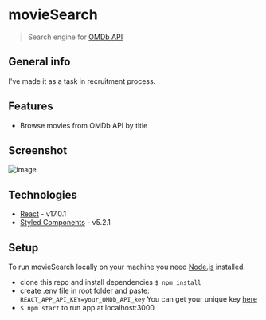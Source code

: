 # movieSearch

> Search engine for [OMDb API](https://www.omdbapi.com)

## General info

I've made it as a task in recruitment process.

## Features

- Browse movies from OMDb API by title

## Screenshot

![image](https://user-images.githubusercontent.com/68230258/107582106-56124a00-6bf9-11eb-8b08-5d63427bc2cc.jpg)

## Technologies

- [React](https://reactjs.org/) - v17.0.1
- [Styled Components](https://styled-components.com/) - v5.2.1

## Setup

To run movieSearch locally on your machine you need [Node.js](https://nodejs.org) installed.

- clone this repo and install dependencies `$ npm install`
- create .env file in root folder and paste: `REACT_APP_API_KEY=your_OMDb_API_key`
  You can get your unique key [here](https://www.omdbapi.com/apikey.aspx)
- `$ npm start` to run app at localhost:3000
